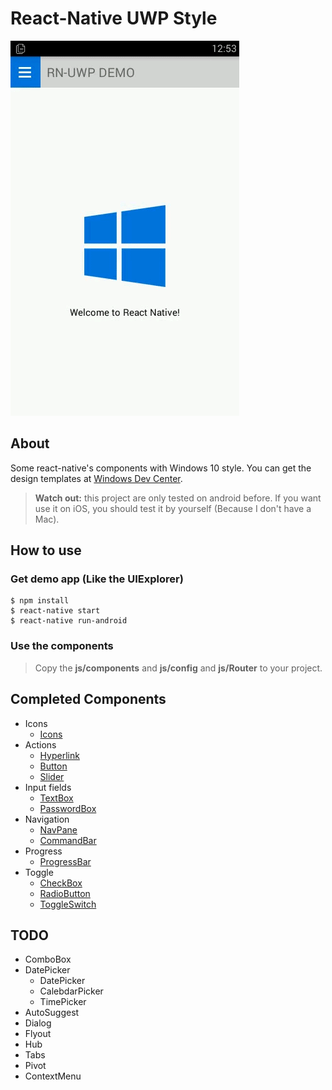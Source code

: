 # React-Native UWP Style

![Demo](https://github.com/LzxHahaha/react-native-uwp-style/blob/master/demo_image/demo.gif)

## About

Some react-native's components with Windows 10 style. You can get the design templates at [Windows Dev Center](https://dev.windows.com/en-us/design/assets).

> **Watch out:** this project are only tested on android before. If you want use it on iOS, you should test it by yourself (Because I don't have a Mac).

## How to use

### Get demo app (Like the UIExplorer)
```
$ npm install
$ react-native start
$ react-native run-android
```

### Use the components
> Copy the **js/components** and **js/config** and **js/Router** to your project.

## Completed Components

* Icons
    * [Icons](https://github.com/LzxHahaha/react-native-uwp-style/blob/master/js/components/symbols/Icons.js)
* Actions
    * [Hyperlink](https://github.com/LzxHahaha/react-native-uwp-style/blob/master/js/components/action/Hyperlink.js)
    * [Button](https://github.com/LzxHahaha/react-native-uwp-style/blob/master/js/components/action/Button.js)
    * [Slider](https://github.com/LzxHahaha/react-native-uwp-style/blob/master/js/components/action/Slider.js)
* Input fields
    * [TextBox](https://github.com/LzxHahaha/react-native-uwp-style/blob/master/js/components/input/TextBox.js)
    * [PasswordBox](https://github.com/LzxHahaha/react-native-uwp-style/blob/master/js/components/input/PasswordBox.js)
* Navigation
    * [NavPane](https://github.com/LzxHahaha/react-native-uwp-style/blob/master/js/components/navigator/NavPane.js)
    * [CommandBar](https://github.com/LzxHahaha/react-native-uwp-style/blob/master/js/components/navigator/CommandBar.js)
* Progress
    * [ProgressBar](https://github.com/LzxHahaha/react-native-uwp-style/blob/master/js/components/progress/ProgressBar.js)
* Toggle
    * [CheckBox](https://github.com/LzxHahaha/react-native-uwp-style/blob/master/js/components/toggle/CheckBox.js)
    * [RadioButton](https://github.com/LzxHahaha/react-native-uwp-style/blob/master/js/components/toggle/RadioButton.js)
    * [ToggleSwitch](https://github.com/LzxHahaha/react-native-uwp-style/blob/master/js/components/toggle/ToggleSwitch.js)

## TODO
* ComboBox
* DatePicker
    * DatePicker
    * CalebdarPicker
    * TimePicker
* AutoSuggest
* Dialog
* Flyout
* Hub
* Tabs
* Pivot
* ContextMenu
